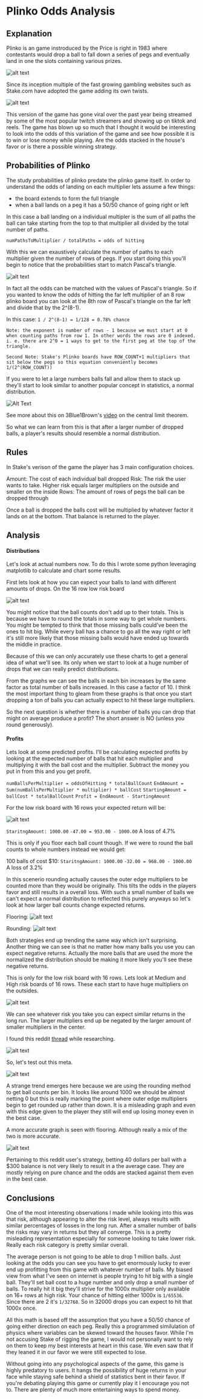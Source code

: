 # Plinko Odds Analysis

## Explanation
Plinko is an game instroduced by the Price is right in 1983 where contestants would drop a ball to fall down a series of pegs and eventually land in one the slots containing various prizes. 

![alt text](Images/image.png)

Since its inception multiple of the fast growing gambling websites such as Stake.com have adopted the game adding its own twists. 

![alt text](Images/image-1.png)

This version of the game has gone viral over the past year being streamed by some of the most popular twitch streamers and showing up on tiktok and reels. The game has blown up so much that I thought it would be interesting to look into the odds of this variation of the game and see how possible it is to win or lose money while playing. Are the odds stacked in the house's favor or is there a possible winning strategy.


## Probabilities of Plinko
The study probabilities of plinko predate the plinko game itself. In order to understand the odds of landing on each multiplier lets assume a few things:

- the board extends to form the full triangle
- when a ball lands on a peg it has a 50/50 chance of going right or left

In this case a ball landing on a individual multipler is the sum of all paths the ball can take starting from the top to that multiplier all divided by the total number of paths.

    numPathsToMultiplier / totalPaths = odds of hitting

With this we can exaustively calculate the number of paths to each multiplier given the number of rows of pegs. If you start doing this you'll begin to notice that the probabilities start to match Pascal's triangle. 

![alt text](Images/image-3.png)

In fact all the odds can be matched with the values of Pascal's triangle. So if you wanted to know the odds of hitting the far left multiplier of an 8 row plinko board you can look at the 8th row of Pascal's triangle on the far left and divide that by the 2^(8-1).

In this case: `1 / 2^(8-1) = 1/128 = 0.78% chance`

`Note: the exponent is number of rows - 1 because we must start at 0 when counting paths from row 1. In other words the rows are 0 indexed. i. e. there are 2^0 = 1 ways to get to the first peg at the top of the triangle.`

`Second Note: Stake's Plinko boards have ROW_COUNT+1 multipliers that sit below the pegs so this equation conveniently becomes 1/(2^(ROW_COUNT))`

If you were to let a large numbers balls fall and allow them to stack up they'll start to look similar to another popular concept in statistics, a normal distribution.

![Alt Text](Images/TrimmedPlinko.gif)

See more about this on 3Blue1Brown's [video](https://www.3blue1brown.com/lessons/clt) on the central limit theorem.

So what we can learn from this is that after a larger number of dropped balls, a player's results should resemble a normal distribution.

## Rules
In Stake's verison of the game the player has 3 main configuration choices. 

Amount: The cost of each individual ball dropped
Risk: The risk the user wants to take. Higher risk equals larger multipliers on the outside and smaller on the inside
Rows: The amount of rows of pegs the ball can be dropped through

Once a ball is dropped the balls cost will be multiplied by whatever factor it lands on at the bottom. That balance is returned to the player.


## Analysis
#### Distributions
Let's look at actual numbers now. To do this I wrote some python leveraging matplotlib to calculate and chart some results.

First lets look at how you can expect your balls to land with different amounts of drops. On the 16 row low risk board

![alt text](Images/image-4.png)

You might notice that the ball counts don't add up to their totals. This is because we have to round the totals in some way to get whole numbers. You might be tempted to think that those missing balls could've been the ones to hit big. While every ball has a chance to go all the way right or left it's still more likely that those missing balls would have ended up towards the middle in practice.

Because of this we can only accurately use these charts to get a general idea of what we'll see. Its only when we start to look at a huge number of drops that we can really predict distributions.

From the graphs we can see the balls in each bin increases by the same factor as total number of balls increased. In this case a factor of 10. I think the most important thing to gleam from these graphs is that once you start dropping a ton of balls you can actually expect to hit these large multipliers. 

So the next question is whether there is a number of balls you can drop that might on average produce a profit? The short answer is NO (unless you round generously).

#### Profits
Lets look at some predicted profits. I'll be calculating expected profits by looking at the expected number of balls that hit each multiplier and multiplying it with the ball cost and the multiplier. Subtract the money you put in from this and you get profit.

`numBallsPerMultiplier = oddsOfHitting * totalBallCount`
`EndAmount = Sum(numBallsPerMultiplier * multiplier) * ballCost`
`StartingAmount = ballCost * totalBallCount`
`Profit = EndAmount - StartingAmount`

For the low risk board with 16 rows your expected return will be:

![alt text](Images/image-5.png)

`StaritngAmount: 1000.00`
`-47.00 = 953.00 - 1000.00`
A loss of 4.7%

This is only if you floor each ball count though. If we were to round the ball counts to whole numbers instead we would get:

100 balls of cost $10:
`StaritngAmount: 1000.00`
`-32.00 = 968.00 - 1000.00`
A loss of 3.2%

In this scenerio rounding actually causes the outer edge multipliers to be counted more than they would be originally. This tilts the odds in the players favor and still results in a overall loss. With such a small number of balls we can't expect a normal distribution to reflected this purely anyways so let's look at how larger ball counts change expected returns.


Flooring:
![alt text](<Images/FlooringLowRisk16Rows.png>)

Rounding:
![alt text](<Images/RoundingLowRisk16.png>)

Both strategies end up trending the same way which isn't surprising. Another thing we can see is that no matter how many balls you use you can expect negative returns. Actually the more balls that are used the more the normalized the distribution should be making it more likely you'll see these negative returns.

This is only for the low risk board with 16 rows. Lets look at Medium and High risk boards of 16 rows. These each start to have huge multipliers on the outsides.

![alt text](Images/image-7.png)

We can see whatever risk you take you can expect similar returns in the long run. The larger multipliers end up be negated by the larger amount of smaller multipliers in the center.

I found this reddit [thread](https://www.reddit.com/r/stakeus/comments/1e0hcwh/low_risk_8_row_plinko_is_the_new_meta/) while researching.

![alt text](Images/image-8.png)

So, let's test out this meta.

![alt text](Images/image-13.png)

A strange trend emerges here because we are using the rounding method to get ball counts per bin. It looks like around 1000 we should be almost netting 0 but this is really marking the point where outer edge multipliers begin to get rounded up rather than down. It is a misleading graph and even with this edge given to the player they still will end up losing money even in the best case. 

A more accurate graph is seen with flooring. Although really a mix of the two is more accurate.

![alt text](Images/image-12.png)

Pertaining to this reddit user's strategy, betting 40 dollars per ball with a $300 balance is not very likely to result in a the average case. They are mostly relying on pure chance and the odds are stacked against them even in the best case.


## Conclusions

One of the most interesting observations I made while looking into this was that risk, although appearing to alter the risk level, always results with similar percentages of losses in the long run. After a smaller number of balls the risks may vary in returns but they all converge. This is a pretty misleading representation especially for someone looking to take lower risk. Really each risk category is pretty similar overall. 

The average person is not going to be able to drop 1 million balls. Just looking at the odds you can see you have to get enormously lucky to ever end up profitting from this game with whatever number of balls. My biased view from what I've seen on internet is people trying to hit big with a single ball. They'll set ball cost to a huge number and only drop a small number of balls. To really hit it big they'll strive for the 1000x multiplier only available on 16+ rows at high risk. Your chance of hitting either 1000x is `1/65536`. Since there are 2 it's `1/32768`. So in 32000 drops you can expect to hit that 1000x once.

All this math is based off the assumption that you have a 50/50 chance of going either direction on each peg. Really this a programmed similulation of physics where variables can be skewed toward the houses favor. While I'm not accusing Stake of rigging the game, I would not personally want to rely on them to keep my best interests at heart in this case. We even saw that if they leaned it in our favor we were still expected to lose.

Without going into any psychological aspects of the game, this game is highly predatory to users. It hangs the possibility of huge returns in your face while staying safe behind a shield of statistics bent in their favor. If you're debating playing this game or currently play it I encourage you not to. There are plenty of much more entertaining ways to spend money.
